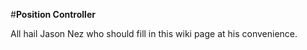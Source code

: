 
#**Position Controller**

All hail Jason Nez who should fill in this wiki page at his convenience. 
   